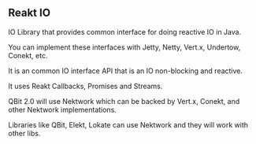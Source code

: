 ## Reakt IO

IO Library that provides common interface for doing reactive IO in Java.

You can implement these interfaces with Jetty, Netty, Vert.x, Undertow,
 Conekt, etc.

It is an common IO interface API that is an IO non-blocking and reactive. 

It uses Reakt Callbacks, Promises and Streams. 

QBit 2.0 will use Nektwork which can be backed by Vert.x, Conekt, and
other Nektwork implementations.




Libraries like QBit, Elekt, Lokate can use Nektwork and they will work with other libs. 
